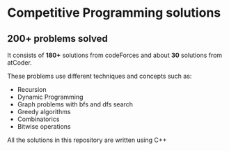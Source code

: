 # Competitive Programming solutions

## 200+ problems solved

 It consists of **180+** solutions from codeForces and about **30** solutions from atCoder. 
 
 These problems use different techniques and concepts such as:
 - Recursion
 - Dynamic Programming
 - Graph problems with bfs and dfs search
 - Greedy algorithms
 - Combinatorics
 - Bitwise operations
 
 All the solutions in this repository are written using C++
